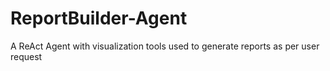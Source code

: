 # ReportBuilder-Agent
A ReAct Agent with visualization tools used to generate reports as per user request
